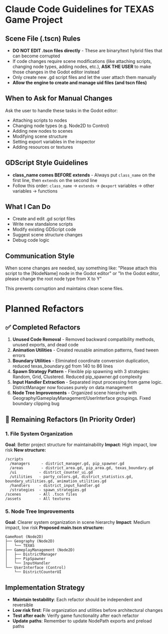 # Claude Code Guidelines for TEXAS Game Project

## Scene File (.tscn) Rules
- **DO NOT EDIT .tscn files directly** - These are binary/text hybrid files that can become corrupted
- If code changes require scene modifications (like attaching scripts, changing node types, adding nodes, etc.), **ASK THE USER** to make those changes in the Godot editor instead
- Only create new .gd script files and let the user attach them manually
- **Allow the engine to create and manage uid files (and tscn files)**

## When to Ask for Manual Changes
Ask the user to handle these tasks in the Godot editor:
- Attaching scripts to nodes
- Changing node types (e.g. Node2D to Control)
- Adding new nodes to scenes
- Modifying scene structure
- Setting export variables in the inspector
- Adding resources or textures

## GDScript Style Guidelines
- **class_name comes BEFORE extends** - Always put `class_name` on the first line, then `extends` on the second line
- Follow this order: `class_name` → `extends` → `@export` variables → other variables → functions

## What I Can Do
- Create and edit .gd script files
- Write new standalone scripts
- Modify existing GDScript code
- Suggest scene structure changes
- Debug code logic

## Communication Style
When scene changes are needed, say something like:
"Please attach this script to the [NodeName] node in the Godot editor"
or
"In the Godot editor, please change the root node type from X to Y"

This prevents corruption and maintains clean scene files.

# Planned Refactors

## ✅ Completed Refactors
1. **Unused Code Removal** - Removed backward compatibility methods, unused exports, and dead code
2. **Animation Utilities** - Created reusable animation patterns, fixed tween errors
3. **Boundary Utilities** - Eliminated coordinate conversion duplication, reduced texas_boundary.gd from 140 to 86 lines
4. **Spawn Strategy Pattern** - Flexible pip spawning with 3 strategies: Random, Grid, Clustered. Reduced pip_spawner.gd complexity
5. **Input Handler Extraction** - Separated input processing from game logic. DistrictManager now focuses purely on data management
6. **Node Tree Improvements** - Organized scene hierarchy with Geography/GameplayManagement/UserInterface groupings. Fixed boundary clipping bug

## 🚧 Remaining Refactors (In Priority Order)

### 1. File System Organization
**Goal**: Better project structure for maintainability
**Impact**: High impact, low risk
**New structure:**
```
/scripts
  /managers     - district_manager.gd, pip_spawner.gd
  /areas        - district_area.gd, pip_area.gd, texas_boundary.gd  
  /ui          - district_counter_ui.gd
  /utilities   - party_colors.gd, district_statistics.gd, boundary_utilities.gd, animation_utilities.gd
  /handlers    - district_input_handler.gd
  /strategies  - spawn_strategies.gd
/scenes        - All .tscn files
/assets        - All textures
```

### 5. Node Tree Improvements
**Goal**: Clearer system organization in scene hierarchy
**Impact**: Medium impact, low risk
**Proposed main.tscn structure:**
```
GameRoot (Node2D)
├── Geography (Node2D)
│   └── TEXAS 
├── GameplayManagement (Node2D)  
│   ├── DistrictManager
│   ├── PipSpawner
│   └── InputHandler
└── UserInterface (Control)
    └── DistrictCounterUI
```

## Implementation Strategy
- **Maintain testability**: Each refactor should be independent and reversible  
- **Low risk first**: File organization and utilities before architectural changes
- **Test after each**: Verify game functionality after each refactor
- **Update paths**: Remember to update NodePath exports and preload paths
```